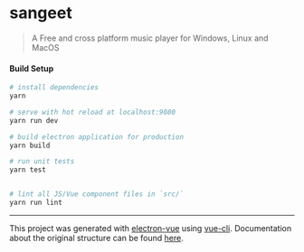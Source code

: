 # sangeet

> A Free and cross platform music player for Windows, Linux and MacOS

#### Build Setup

```bash
# install dependencies
yarn

# serve with hot reload at localhost:9080
yarn run dev

# build electron application for production
yarn build

# run unit tests
yarn test


# lint all JS/Vue component files in `src/`
yarn run lint
```

---

This project was generated with [electron-vue](https://github.com/SimulatedGREG/electron-vue) using [vue-cli](https://github.com/vuejs/vue-cli). Documentation about the original structure can be found [here](https://simulatedgreg.gitbooks.io/electron-vue/content/index.html).
